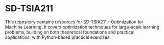 # SD-TSIA211
This repository contains resources for SD-TSIA211 - Optimization for Machine Learning. It covers optimization techniques for large-scale learning problems, building on both theoretical foundations and practical applications, with Python-based practical exercises.
